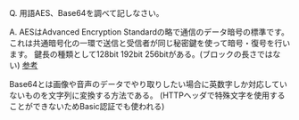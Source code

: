 Q. 用語AES、Base64を調べて記しなさい。

A.
AESはAdvanced Encryption Standardの略で通信のデータ暗号の標準です。これは共通暗号化の一環で送信と受信者が同じ秘密鍵を使って暗号・復号を行います。
鍵長の種類として128bit 192bit 256bitがある。(ブロックの長さではない)
[参考](https://www.netattest.com/aes-2023_mkt_tst)

Base64とは画像や音声のデータでやり取りしたい場合に英数字しか対応していないものを文字列に変換する方法である。
(HTTPヘッダで特殊文字を使用することができないためBasic認証でも使われる)